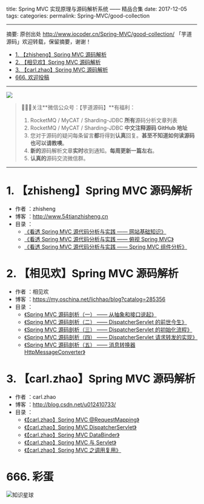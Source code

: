 title: Spring MVC 实现原理与源码解析系统 —— 精品合集
date: 2017-12-05
tags:
categories: 
permalink: Spring-MVC/good-collection

-------

摘要: 原创出处 http://www.iocoder.cn/Spring-MVC/good-collection/ 「芋道源码」欢迎转载，保留摘要，谢谢！

- [1. 【zhisheng】Spring MVC 源码解析](http://www.iocoder.cn/Spring-MVC/good-collection/)
- [2. 【相见欢】Spring MVC 源码解析](http://www.iocoder.cn/Spring-MVC/good-collection/)
- [3. 【carl.zhao】Spring MVC 源码解析](http://www.iocoder.cn/Spring-MVC/good-collection/)
- [666. 欢迎投稿](http://www.iocoder.cn/Spring-MVC/good-collection/)

-------

![](http://www.iocoder.cn/images/common/wechat_mp_2018_05_18.jpg)

> 🙂🙂🙂关注**微信公众号：【芋道源码】**有福利：
> 1. RocketMQ / MyCAT / Sharding-JDBC **所有**源码分析文章列表
> 2. RocketMQ / MyCAT / Sharding-JDBC **中文注释源码 GitHub 地址**
> 3. 您对于源码的疑问每条留言**都**将得到**认真**回复。**甚至不知道如何读源码也可以请教噢**。
> 4. **新的**源码解析文章**实时**收到通知。**每周更新一篇左右**。  
> 5. **认真的**源码交流微信群。

-------

# 1. 【zhisheng】Spring MVC 源码解析

* 作者 ：zhisheng
* 博客 ：http://www.54tianzhisheng.cn
* 目录 ：
    * [《看透 Spring MVC 源代码分析与实践 —— 网站基础知识》](http://www.iocoder.cn/Spring-MVC/zhisheng/Spring-MVC01/)
    * [《看透 Spring MVC 源代码分析与实践 —— 俯视 Spring MVC》](http://www.iocoder.cn/Spring-MVC/zhisheng/Spring-MVC02/)
    * [《看透 Spring MVC 源代码分析与实践 —— Spring MVC 组件分析》](http://www.iocoder.cn/Spring-MVC/zhisheng/Spring-MVC03/)

# 2. 【相见欢】Spring MVC 源码解析

* 作者 ：相见欢
* 博客 ：https://my.oschina.net/lichhao/blog?catalog=285356
* 目录 ：
    * [《Spring MVC 源码剖析（一） —— 从抽象和接口说起》](http://www.iocoder.cn/Spring-MVC/lichhao/Start-with-abstractions-and-interfaces)
    * [《Spring MVC 源码剖析（二） —— DispatcherServlet 的前世今生》](http://www.iocoder.cn/Spring-MVC/lichhao/DispatcherServlet-1)
    * [《Spring MVC 源码剖析（三） —— DispatcherServlet 的初始化流程》](http://www.iocoder.cn/Spring-MVC/lichhao/DispatcherServlet-2)
    * [《Spring MVC 源码剖析（四） —— DispatcherServlet 请求转发的实现》](http://www.iocoder.cn/Spring-MVC/lichhao/DispatcherServlet-3)
    * [《Spring MVC 源码剖析（五） —— 消息转换器 HttpMessageConverter》](http://www.iocoder.cn/Spring-MVC/lichhao/HttpMessageConverter)

# 3. 【carl.zhao】Spring MVC 源码解析

* 作者 ：carl.zhao
* 博客 ：http://blog.csdn.net/u012410733/
* 目录 ：
    * [《【carl.zhao】Spring MVC @RequestMapping》](http://www.iocoder.cn/Spring-MVC/carlzhao/RequestMapping)
    * [《【carl.zhao】Spring MVC DispatcherServlet》](http://www.iocoder.cn/Spring-MVC/carlzhao/DispatcherServlet)
    * [《【carl.zhao】Spring MVC DataBinder》](http://www.iocoder.cn/Spring-MVC/carlzhao/DataBinder)
    * [《【carl.zhao】Spring MVC 与 Servlet》](http://www.iocoder.cn/Spring-MVC/carlzhao/Servlet)
    * [《【carl.zhao】Spring MVC 之调用复用》](http://www.iocoder.cn/Spring-MVC/carlzhao/Invoke)

# 666. 彩蛋

![知识星球](http://www.iocoder.cn/images/Architecture/2017_12_29/01.png)

